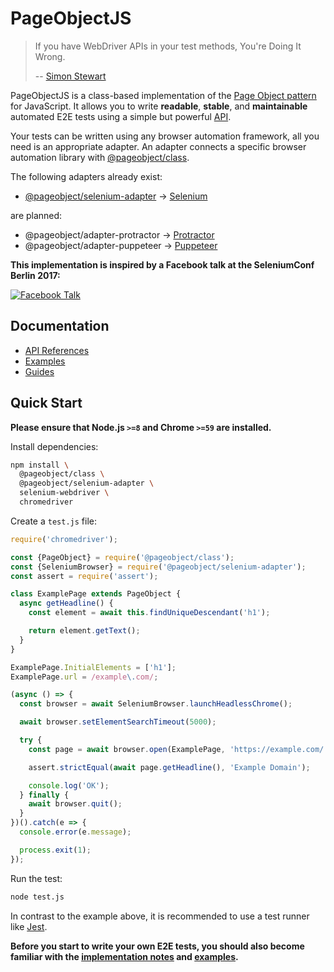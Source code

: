 # PageObjectJS

> If you have WebDriver APIs in your test methods, You're Doing It Wrong.
>
> -- [Simon Stewart][simon-stewart]

PageObjectJS is a class-based implementation of the [Page Object pattern](guides/page-object-pattern.md) for JavaScript.
It allows you to write **readable**, **stable**, and **maintainable** automated E2E tests using a simple but powerful [API](api-references/index.md).

Your tests can be written using any browser automation framework, all you need is an appropriate adapter.
An adapter connects a specific browser automation library with [@pageobject/class](api-references/class.md).

The following adapters already exist:

- [@pageobject/selenium-adapter](api-references/selenium-adapter.md) → [Selenium][selenium]

are planned:

- @pageobject/adapter-protractor → [Protractor][protractor]
- @pageobject/adapter-puppeteer → [Puppeteer][puppeteer]

**This implementation is inspired by a Facebook talk at the SeleniumConf Berlin 2017:**

[![Facebook Talk][facebook-talk-image]][facebook-talk-video]

## Documentation

- [API References](api-references/index.md)
- [Examples](examples/index.md)
- [Guides](guides/index.md)

## Quick Start

**Please ensure that Node.js `>=8` and Chrome `>=59` are installed.**

Install dependencies:

```sh
npm install \
  @pageobject/class \
  @pageobject/selenium-adapter \
  selenium-webdriver \
  chromedriver
```

Create a `test.js` file:

```js
require('chromedriver');

const {PageObject} = require('@pageobject/class');
const {SeleniumBrowser} = require('@pageobject/selenium-adapter');
const assert = require('assert');

class ExamplePage extends PageObject {
  async getHeadline() {
    const element = await this.findUniqueDescendant('h1');

    return element.getText();
  }
}

ExamplePage.InitialElements = ['h1'];
ExamplePage.url = /example\.com/;

(async () => {
  const browser = await SeleniumBrowser.launchHeadlessChrome();

  await browser.setElementSearchTimeout(5000);

  try {
    const page = await browser.open(ExamplePage, 'https://example.com/');

    assert.strictEqual(await page.getHeadline(), 'Example Domain');

    console.log('OK');
  } finally {
    await browser.quit();
  }
})().catch(e => {
  console.error(e.message);

  process.exit(1);
});
```

Run the test:

```sh
node test.js
```

In contrast to the example above, it is recommended to use a test runner like [Jest][jest].

**Before you start to write your own E2E tests, you should also become familiar with the [implementation notes](guides/page-object-pattern.md#implementation-notes) and [examples](examples/index.md).**

[facebook-talk-image]: http://img.youtube.com/vi/diYgXpktTqo/0.jpg
[facebook-talk-video]: https://youtu.be/diYgXpktTqo
[jest]: http://facebook.github.io/jest/
[protractor]: http://www.protractortest.org/#/
[puppeteer]: https://github.com/GoogleChrome/puppeteer
[selenium]: http://seleniumhq.github.io/selenium/docs/api/javascript/index.html
[simon-stewart]: https://twitter.com/shs96c
